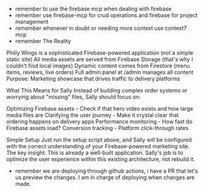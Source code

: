 - remember to use the firebase mcp when dealing with firebase
- remember use firebase-mcp for crud operations and firebase for project management
- remember whenever in doubt or needing more context use context7 mcp
- remember The Reality

Philly Wings is a sophisticated Firebase-powered application (not a simple static site)
All media assets are served from Firebase Storage (that's why I couldn't find local images)
Dynamic content comes from Firestore (menu items, reviews, live orders)
Full admin panel at /admin manages all content
Purpose: Marketing showcase that drives traffic to delivery platforms

What This Means for Sally
Instead of building complex order systems or worrying about "missing" files, Sally should focus on:

Optimizing Firebase assets - Check if that hero video exists and how large media files are
Clarifying the user journey - Make it crystal clear that ordering happens on delivery apps
Performance monitoring - How fast do Firebase assets load?
Conversion tracking - Platform click-through rates

Simple Setup
Just run the setup script above, and Sally will be configured with the correct understanding of your Firebase-powered marketing site.
The key insight: This is already a well-built application. Sally's job is to optimize the user experience within this existing architecture, not rebuild it.
- remember we are deploying through github actions, i have a PR that let's us preview the changes. I am in charge of deploying when changes are made.